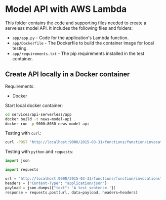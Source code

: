 # Model API with AWS Lambda

This folder contains the code and supporting files needed to create a serveless model API.
It includes the following files and folders:

- `app/app.py` - Code for the application's Lambda function.
- `app/Dockerfile` - The Dockerfile to build the container image for local testing.
- `app/requirements.txt` - The pip requirements installed in the test container.

## Create API locally in a Docker container

Requirements:

- Docker

Start local docker container:

```bash
cd services/api-serverless/app
docker build -t news-model-api .
docker run -p 9000:8080 news-model-api
```

Testing with `curl`:

```bash
curl -POST "http://localhost:9000/2015-03-31/functions/function/invocations" -d '{"text": "A test sentence."}'
```

Testing with `python` and `requests`:

```python
import json

import requests

url = "http://localhost:9000/2015-03-31/functions/function/invocations"
headers = {"Content-Type": "application/json"}
payload = json.dumps({"text": 'A test sentence.'})
response = requests.post(url, data=payload, headers=headers)
```
